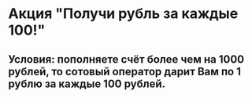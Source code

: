 # Акция "Получи рубль за каждые 100!"

## Условия: пополняете счёт более чем на 1000 рублей, то сотовый оператор дарит Вам по 1 рублю за каждые 100 рублей.
